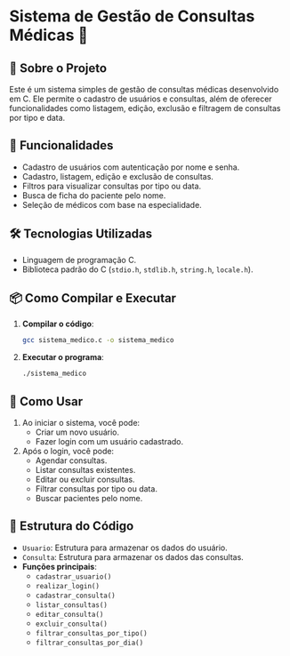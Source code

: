 # Sistema de Gestão de Consultas Médicas 🏥

## 📌 Sobre o Projeto
Este é um sistema simples de gestão de consultas médicas desenvolvido em C. Ele permite o cadastro de usuários e consultas, além de oferecer funcionalidades como listagem, edição, exclusão e filtragem de consultas por tipo e data.

## 🚀 Funcionalidades
- Cadastro de usuários com autenticação por nome e senha.
- Cadastro, listagem, edição e exclusão de consultas.
- Filtros para visualizar consultas por tipo ou data.
- Busca de ficha do paciente pelo nome.
- Seleção de médicos com base na especialidade.

## 🛠️ Tecnologias Utilizadas
- Linguagem de programação C.
- Biblioteca padrão do C (`stdio.h`, `stdlib.h`, `string.h`, `locale.h`).

## 📦 Como Compilar e Executar
1. **Compilar o código**:
   ```bash
   gcc sistema_medico.c -o sistema_medico
   ```
2. **Executar o programa**:
   ```bash
   ./sistema_medico
   ```

## 📌 Como Usar
1. Ao iniciar o sistema, você pode:
   - Criar um novo usuário.
   - Fazer login com um usuário cadastrado.
2. Após o login, você pode:
   - Agendar consultas.
   - Listar consultas existentes.
   - Editar ou excluir consultas.
   - Filtrar consultas por tipo ou data.
   - Buscar pacientes pelo nome.

## 📄 Estrutura do Código
- `Usuario`: Estrutura para armazenar os dados do usuário.
- `Consulta`: Estrutura para armazenar os dados das consultas.
- **Funções principais**:
  - `cadastrar_usuario()`
  - `realizar_login()`
  - `cadastrar_consulta()`
  - `listar_consultas()`
  - `editar_consulta()`
  - `excluir_consulta()`
  - `filtrar_consultas_por_tipo()`
  - `filtrar_consultas_por_dia()`


